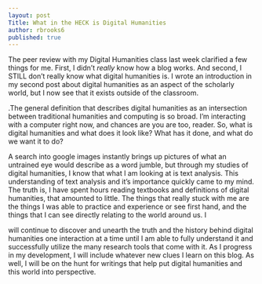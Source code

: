 ```yaml
---
layout: post
Title: What in the HECK is Digital Humanities
author: rbrooks6
published: true
---
```


The peer review with my Digital Humanities class last week clarified a few things for me. First, I didn’t *really* know how a blog works. And second, I STILL don’t really know what digital humanities is. I wrote an introduction in my second post about digital humanities as an aspect of the scholarly world, but I now see that it exists outside of the classroom.

.The general definition that describes digital humanities as an intersection between traditional humanities and computing is so broad. I’m interacting with a computer right now, and chances are you are too, reader. So, what is digital humanities and what does it look like? What has it done, and what do we want it to do?

A search into google images instantly brings up pictures of what an untrained eye would describe as a word jumble, but through my studies of digital humanities, I know that what I am looking at is text analysis. This understanding of text analysis and it’s importance quickly came to my mind. The truth is, I have spent hours reading textbooks and definitions of digital humanities, that amounted to little. The things that really stuck with me are the things  I was able to practice and experience or see first hand, and the things that I can see directly relating to the world around us. I

 will continue to discover and unearth the truth and the history behind digital humanities one interaction at a time until I am able to fully understand it and successfully utilize the many research tools that come with it. As I progress in my development, I will include whatever new clues I learn on this blog. As well, I will be on the hunt for writings that help put digital humanities and this world into perspective.

